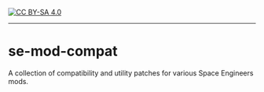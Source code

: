 [![CC BY-SA 4.0][cc-by-sa-shield]][cc-by-sa]

---
# se-mod-compat
A collection of compatibility and utility patches for various Space Engineers mods.

[cc-by-sa]: http://creativecommons.org/licenses/by-sa/4.0/
[cc-by-sa-shield]: https://img.shields.io/badge/License-CC%20BY--SA%204.0-lightgrey.svg